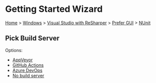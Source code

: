 # Getting Started Wizard

[Home](/docs/wiz/readme.md) > [Windows](Windows.md) > [Visual Studio with ReSharper](Windows_VisualStudioWithReSharper.md) > [Prefer GUI](Windows_VisualStudioWithReSharper_Gui.md) > [NUnit](Windows_VisualStudioWithReSharper_Gui_NUnit.md)

## Pick Build Server

Options:
 * [AppVeyor](Windows_VisualStudioWithReSharper_Gui_NUnit_AppVeyor.md)
 * [GitHub Actions](Windows_VisualStudioWithReSharper_Gui_NUnit_GitHubActions.md)
 * [Azure DevOps](Windows_VisualStudioWithReSharper_Gui_NUnit_AzureDevOps.md)
 * [No build server](Windows_VisualStudioWithReSharper_Gui_NUnit_None.md)
